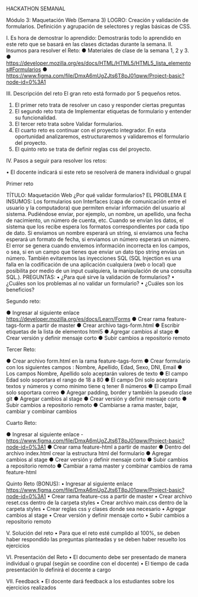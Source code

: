 HACKATHON SEMANAL

Módulo 3: Maquetación Web (Semana 3)
LOGRO: Creación y validación de formularios. Definición y agrupación de selectores y reglas básicas de CSS.

I.	Es hora de demostrar lo aprendido:
Demostrarás todo lo aprendido en este reto que se basará en las clases dictadas durante la semana.
II.	Insumos para resolver el Reto:
●	Materiales de clase de la semana 1, 2 y 3.
●	https://developer.mozilla.org/es/docs/HTML/HTML5/HTML5_lista_elementos#Formularios
●	https://www.figma.com/file/DmxA6mUgZJts6T8pJ01qww/Project-basic?node-id=0%3A1

III.	Descripción del reto
El gran reto está formado por 5 pequeños retos. 
1.	El primer reto trata de resolver un caso y responder ciertas preguntas
2.	El segundo reto trata de Implementar etiquetas de formulario y entender su funcionalidad.
3.	El tercer reto trata sobre Validar formularios.
4.	El cuarto reto es continuar con el proyecto integrador. En esta oportunidad analizaremos, estructuraremos y validaremos el formulario del proyecto.
5.	El quinto reto se trata de definir reglas css del proyecto.

IV.	Pasos a seguir para resolver los retos: 

•	El docente indicará si este reto se resolverá de manera individual o grupal



Primer reto 

TÍTULO: Maquetación Web
¿Por qué validar formularios? 
EL PROBLEMA E INSUMOS: 
Los formularios son Interfaces (capa de comunicación entre el usuario y la computadora) que permiten enviar información del usuario al sistema. Pudiéndose enviar, por ejemplo, un nombre, un apellido, una fecha de nacimiento, un número de cuenta, etc.
Cuando se envían los datos, el sistema que los recibe espera los formatos correspondientes por cada tipo de dato. Si enviamos un nombre esperará un string, si enviamos una fecha esperará un formato de fecha, si enviamos un número esperará un número. El error se genera cuando enviemos información incorrecta en los campos, o sea, si en un campo que tienes que enviar un dato tipo string envías un número. También evitaremos las inyecciones SQL (SQL Injection es una falla en la codificación de una aplicación cualquiera (web o local) que posibilita por medio de un input cualquiera, la manipulación de una consulta SQL.).
PREGUNTAS:
•	¿Para qué sirve la validación de formularios?
•	¿Cuáles son los problemas al no validar un formulario?
•	¿Cuáles son los beneficios?


Segundo reto: 

●	Ingresar al siguiente enlace https://developer.mozilla.org/es/docs/Learn/Forms
●	Crear rama feature-tags-form a partir de master
●	Crear archivo tags-form.html
●	Escribir etiquetas de la lista de elementos html5 
●	Agregar cambios al stage
●	Crear versión y definir mensaje corto
●	Subir cambios a repositorio remoto

Tercer Reto:

●	Crear archivo form.html en la rama feature-tags-form
●	Crear formulario con los siguientes campos : Nombre, Apellido, Edad, Sexo, DNI, Email
●	Los campos Nombre, Apellido solo aceptarán valores de texto
●	El campo Edad solo soportara el rango de 18 a 80
●	El campo Dni solo aceptara textos y números y como minimo tiene q tener 8 números
●	El campo Email solo soportara correo
●	Agregar padding, border y también la pseudo clase git 
●	Agregar cambios al stage
●	Crear versión y definir mensaje corto
●	Subir cambios a repositorio remoto
●	Cambiarse a rama master, bajar, cambiar y combinar cambios


Cuarto Reto:

●	Ingresar al siguiente enlace - https://www.figma.com/file/DmxA6mUgZJts6T8pJ01qww/Project-basic?node-id=0%3A1
●	Crear rama feature-html a partir de master
●	Dentro del archivo index.html crear la estructura html del formulario
●	Agregar cambios al stage
●	Crear versión y definir mensaje corto
●	Subir cambios a repositorio remoto
●	Cambiar a rama master y combinar cambios de rama feature-html

Quinto Reto (BONUS):
•	Ingresar al siguiente enlace 
https://www.figma.com/file/DmxA6mUgZJts6T8pJ01qww/Project-basic?node-id=0%3A1
•	Crear rama feature-css a partir de master
•	Crear archivo reset.css dentro de la carpeta styles
•	Crear archivo main.css dentro de la carpeta styles
•	Crear reglas css y clases donde sea necesario
•	Agregar cambios al stage
•	Crear versión y definir mensaje corto
•	Subir cambios a repositorio remoto

V.	Solución del reto
•	Para que el reto esté cumplido al 100%, se deben haber respondido las preguntas planteadas y se deben haber resuelto los ejercicios

VI.	Presentación del Reto
•	El documento debe ser presentado de manera individual o grupal (según se coordine con el docente)
•	El tiempo de cada presentación lo definirá el docente a cargo

VII.	Feedback
•	El docente dará feedback a los estudiantes sobre los ejercicios realizados
